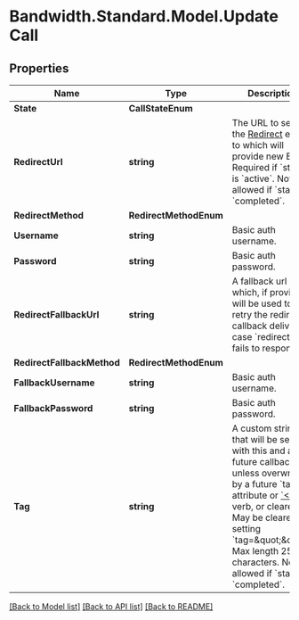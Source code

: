 
# Bandwidth.Standard.Model.UpdateCall

## Properties

Name | Type | Description | Notes
------------ | ------------- | ------------- | -------------
**State** | **CallStateEnum** |  | [optional] 
**RedirectUrl** | **string** | The URL to send the [Redirect](/docs/voice/bxml/redirect) event to which will provide new BXML.  Required if &#x60;state&#x60; is &#x60;active&#x60;.  Not allowed if &#x60;state&#x60; is &#x60;completed&#x60;. | [optional] 
**RedirectMethod** | **RedirectMethodEnum** |  | [optional] 
**Username** | **string** | Basic auth username. | [optional] 
**Password** | **string** | Basic auth password. | [optional] 
**RedirectFallbackUrl** | **string** | A fallback url which, if provided, will be used to retry the redirect callback delivery in case &#x60;redirectUrl&#x60; fails to respond. | [optional] 
**RedirectFallbackMethod** | **RedirectMethodEnum** |  | [optional] 
**FallbackUsername** | **string** | Basic auth username. | [optional] 
**FallbackPassword** | **string** | Basic auth password. | [optional] 
**Tag** | **string** | A custom string that will be sent with this and all future callbacks unless overwritten by a future &#x60;tag&#x60; attribute or [&#x60;&lt;Tag&gt;&#x60;](/docs/voice/bxml/tag) verb, or cleared.  May be cleared by setting &#x60;tag&#x3D;\&quot;\&quot;&#x60;.  Max length 256 characters.  Not allowed if &#x60;state&#x60; is &#x60;completed&#x60;. | [optional] 

[[Back to Model list]](../README.md#documentation-for-models)
[[Back to API list]](../README.md#documentation-for-api-endpoints)
[[Back to README]](../README.md)

